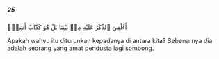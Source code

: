 ##### 25

<span class="ayah">أَءُلْقِىَ ٱلذِّكْرُ عَلَيْهِ مِنۢ بَيْنِنَا بَلْ هُوَ كَذَّابٌ أَشِرٌۭ</span>

<span class="ayah_translation">Apakah wahyu itu diturunkan kepadanya di antara kita? Sebenarnya dia adalah seorang yang amat pendusta lagi sombong.</span>
